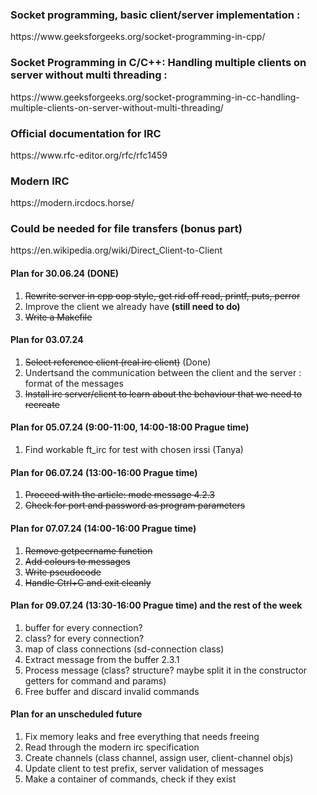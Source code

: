<h3>Socket programming, basic client/server implementation : </h3> 
<p>https://www.geeksforgeeks.org/socket-programming-in-cpp/</p>
<h3>Socket Programming in C/C++: Handling multiple clients on server without multi threading :</h3>
<p>https://www.geeksforgeeks.org/socket-programming-in-cc-handling-multiple-clients-on-server-without-multi-threading/</p>
<h3>Official documentation for IRC</h3>
<p>https://www.rfc-editor.org/rfc/rfc1459</p>
<h3>Modern IRC</h3>
<p>https://modern.ircdocs.horse/</p>
<h3>Could be needed for file transfers (bonus part)</h3>
<p>https://en.wikipedia.org/wiki/Direct_Client-to-Client</p>
<h4>Plan for 30.06.24 (DONE)</h4> 
<ol>
  <li><s>Rewrite server in cpp oop style, get rid off read, printf, puts, perror</s></li>
  <li>Improve the client we already have <b>(still need to do)</b></li>
  <li><s>Write a Makefile</s></li>
</ol>

<h4>Plan for 03.07.24</h4>
<ol>
  <li><s>Select reference client (real irc client)</s> (Done)</li>
  <li>Undertsand the communication between the client and the server : format of the messages</li>
  <li><s>Install irc server/client to learn about the behaviour that we need to recreate</s></li>
</ol>

<h4>Plan for 05.07.24 (9:00-11:00, 14:00-18:00 Prague time)</h4>
<ol>
  <li>Find workable ft_irc for test with chosen irssi (Tanya)</li>
</ol>

<h4>Plan for 06.07.24 (13:00-16:00 Prague time)</h4>
<ol>
  <li><s>Proceed with the article: mode message 4.2.3</s></li>
  <li><s>Check for port and password as program parameters</s></li>
</ol>

<h4>Plan for 07.07.24 (14:00-16:00 Prague time)</h4>
<ol>
  <li><s>Remove getpeername function</s></li>
  <li><s>Add colours to messages</s></li>
  <li><s>Write pseudocode</s></li>
  <li><s>Handle Ctrl+C and exit cleanly</s></li>
</ol>

<h4>Plan for 09.07.24 (13:30-16:00 Prague time) and the rest of the week</h4>
<ol>
  <li>buffer for every connection?</li>
  <li>class? for every connection?</li>
  <li>map of class connections (sd-connection class)</li>
  <li>Extract message from the buffer 2.3.1</li>
  <li>Process message (class? structure? maybe split it in the constructor getters for command and params)</li>
  <li>Free buffer and discard invalid commands</li>
</ol>

<h4>Plan for an unscheduled future</h4>
<ol>
  <li>Fix memory leaks and free everything that needs freeing</li>
  <li>Read through the modern irc specification</li>
  <li>Create channels (class channel, assign user, client-channel objs)</li>
  <li>Update client to test prefix, server validation of messages</li>
  <li>Make a container of commands, check if they exist</li>
</ol>
